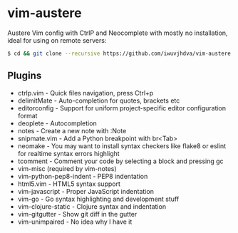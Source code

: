 vim-austere
===========

Austere Vim config with CtrlP and Neocomplete with mostly no installation, ideal for using on remote servers:

```bash
$ cd && git clone --recursive https://github.com/iwuvjhdva/vim-austere.git .vim
```

Plugins
-------
* ctrlp.vim - Quick files navigation, press Ctrl+p
* delimitMate - Auto-completion for quotes, brackets etc
* editorconfig - Support for uniform project-specific editor configuration format
* deoplete - Autocompletion
* notes - Create a new note with :Note
* snipmate.vim - Add a Python breakpoint with br\<Tab\>
* neomake - You may want to install syntax checkers like flake8 or eslint for realtime syntax errors highlight
* tcomment - Comment your code by selecting a block and pressing gc
* vim-misc (required by vim-notes)
* vim-python-pep8-indent - PEP8 indentation
* html5.vim - HTML5 syntax support
* vim-javascript - Proper JavaScript indentation
* vim-go - Go syntax highlighting and development stuff
* vim-clojure-static - Clojure syntax and indentation
* vim-gitgutter - Show git diff in the gutter
* vim-unimpaired - No idea why I have it
